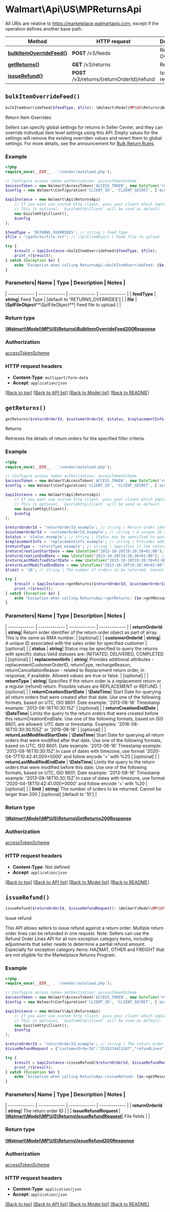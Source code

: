 # Walmart\Api\US\MPReturnsApi  
All URIs are relative to https://marketplace.walmartapis.com, except if the operation defines another base path.

| Method | HTTP request | Description |
| ------------- | ------------- | ------------- |
| [**bulkItemOverrideFeed()**](ReturnsApi.md#bulkItemOverrideFeed) | **POST** /v3/feeds | Return Item Overrides |
| [**getReturns()**](ReturnsApi.md#getReturns) | **GET** /v3/returns | Returns |
| [**issueRefund()**](ReturnsApi.md#issueRefund) | **POST** /v3/returns/{returnOrderId}/refund | Issue refund |


## `bulkItemOverrideFeed()`

```php
bulkItemOverrideFeed($feedType, $file): \Walmart\Model\MP\US\Returns\BulkItemOverrideFeed200Response
```
Return Item Overrides

Sellers can specify global settings for returns in Seller Center, and they can override individual item level settings using this API.  Empty values for the settings will remove the existing overriden values and revert them to global settings.  For more details, see the announcement for [Bulk Return Rules](https://sellerhelp.walmart.com/s/guide?article=000008197).

### Example

```php
<?php
require_once(__DIR__ . '/vendor/autoload.php');

// Configure access token authorization: accessTokenScheme
$accessToken = new Walmart\AccessToken('ACCESS_TOKEN', new DateTime('+900 seconds'));
$config = new Walmart\Configuration('CLIENT_ID', 'CLIENT_SECRET', ['accessToken' => $accessToken]);

$apiInstance = new Walmart\Api\ReturnsApi(  
    // If you want use custom http client, pass your client which implements `GuzzleHttp\ClientInterface`.
    // This is optional, `GuzzleHttp\Client` will be used as default.
    new GuzzleHttp\Client(),
    $config
);

$feedType = 'RETURNS_OVERRIDES'; // string | Feed Type
$file = "/path/to/file.txt"; // \SplFileObject | Feed file to upload

try {
    $result = $apiInstance->bulkItemOverrideFeed($feedType, $file);
    print_r($result);
} catch (Exception $e) {
    echo "Exception when calling ReturnsApi->bulkItemOverrideFeed: {$e->getMessage()}\n";
}
```

### Parameters| Name | Type | Description  | Notes |
| ------------- | ------------- | ------------- | ------------- |
| **feedType** | **string**| Feed Type | [default to 'RETURNS_OVERRIDES'] |
| **file** | **\SplFileObject****\SplFileObject**| Feed file to upload | |


### Return type

[**\Walmart\Model\MP\US\Returns\BulkItemOverrideFeed200Response**](../Model/BulkItemOverrideFeed200Response.md)

### Authorization

[accessTokenScheme](../../README.md#accessTokenScheme)

### HTTP request headers

- **Content-Type**: `multipart/form-data`
- **Accept**: `application/json`

[[Back to top]](#) [[Back to API list]](../../README.md#endpoints)
[[Back to Model list]](../../README.md#models)
[[Back to README]](../../README.md)

## `getReturns()`

```php
getReturns($returnOrderId, $customerOrderId, $status, $replacementInfo, $returnType, $returnCreationStartDate, $returnCreationEndDate, $returnLastModifiedStartDate, $returnLastModifiedEndDate, $limit): \Walmart\Model\MP\US\Returns\GetReturns200Response
```
Returns

Retrieves the details of return orders for the specified filter criteria.

### Example

```php
<?php
require_once(__DIR__ . '/vendor/autoload.php');

// Configure access token authorization: accessTokenScheme
$accessToken = new Walmart\AccessToken('ACCESS_TOKEN', new DateTime('+900 seconds'));
$config = new Walmart\Configuration('CLIENT_ID', 'CLIENT_SECRET', ['accessToken' => $accessToken]);

$apiInstance = new Walmart\Api\ReturnsApi(  
    // If you want use custom http client, pass your client which implements `GuzzleHttp\ClientInterface`.
    // This is optional, `GuzzleHttp\Client` will be used as default.
    new GuzzleHttp\Client(),
    $config
);

$returnOrderId = 'returnOrderId_example'; // string | Return order identifier of the return order object as part of array. This is the same as RMA number.
$customerOrderId = 'customerOrderId_example'; // string | A unique ID associated with the sales order for specified customer
$status = 'status_example'; // string | Status may be specified to query the returns with specific status.Valid statuses are: INITIATED, DELIVERED, COMPLETED
$replacementInfo = 'replacementInfo_example'; // string | Provides additional attributes - replacementCustomerOrderID, returnType, rechargeReason, returnCancellationReason - related to Replacement return order, in response, if available. Allowed values are true or false.
$returnType = 'returnType_example'; // string | Specifies if the return order is a replacement return or a regular (refund) return. Possible values are REPLACEMENT or REFUND.
$returnCreationStartDate = new \DateTime("2013-10-20T19:20:30+01:00"); // \DateTime | Start Date for querying all return orders that were created after that date. Use one of the following formats, based on UTC, ISO 8601. Date example: '2013-08-16' Timestamp example: '2013-08-16T10:30:15Z'
$returnCreationEndDate = new \DateTime("2013-10-20T19:20:30+01:00"); // \DateTime | Limits the query to the return orders that were created before this returnCreationEndDate. Use one of the following formats, based on ISO 8601, are allowed: UTC date or timestamp. Examples: '2016-08-16T10:30:30.155Z' or '2016-08-16'
$returnLastModifiedStartDate = new \DateTime("2013-10-20T19:20:30+01:00"); // \DateTime | Start Date for querying all return orders that were modified after that date. Use one of the following formats, based on UTC, ISO 8601. Date example: '2013-08-16' Timestamp example: '2013-08-16T10:30:15Z'.In case of dates with timezone, use format '2020-04-17T10:42:41.000+0000' and follow encode '+' with %20
$returnLastModifiedEndDate = new \DateTime("2013-10-20T19:20:30+01:00"); // \DateTime | Limits the query to the return orders that were modified before this date. Use one of the following formats, based on UTC, ISO 8601. Date example: '2013-08-16' Timestamp example: '2013-08-18T10:30:15Z'.In case of dates with timezone, use format '2020-04-18T10:42:41.000+0000' and follow encode '+' with %20
$limit = '10'; // string | The number of orders to be returned. Cannot be larger than 200

try {
    $result = $apiInstance->getReturns($returnOrderId, $customerOrderId, $status, $replacementInfo, $returnType, $returnCreationStartDate, $returnCreationEndDate, $returnLastModifiedStartDate, $returnLastModifiedEndDate, $limit);
    print_r($result);
} catch (Exception $e) {
    echo "Exception when calling ReturnsApi->getReturns: {$e->getMessage()}\n";
}
```

### Parameters| Name | Type | Description  | Notes |
| ------------- | ------------- | ------------- | ------------- |
| **returnOrderId** | **string**| Return order identifier of the return order object as part of array. This is the same as RMA number. | [optional] |
| **customerOrderId** | **string**| A unique ID associated with the sales order for specified customer | [optional] |
| **status** | **string**| Status may be specified to query the returns with specific status.Valid statuses are: INITIATED, DELIVERED, COMPLETED | [optional] |
| **replacementInfo** | **string**| Provides additional attributes - replacementCustomerOrderID, returnType, rechargeReason, returnCancellationReason - related to Replacement return order, in response, if available. Allowed values are true or false. | [optional] |
| **returnType** | **string**| Specifies if the return order is a replacement return or a regular (refund) return. Possible values are REPLACEMENT or REFUND. | [optional] |
| **returnCreationStartDate** | **\DateTime**| Start Date for querying all return orders that were created after that date. Use one of the following formats, based on UTC, ISO 8601. Date example: '2013-08-16' Timestamp example: '2013-08-16T10:30:15Z' | [optional] |
| **returnCreationEndDate** | **\DateTime**| Limits the query to the return orders that were created before this returnCreationEndDate. Use one of the following formats, based on ISO 8601, are allowed: UTC date or timestamp. Examples: '2016-08-16T10:30:30.155Z' or '2016-08-16' | [optional] |
| **returnLastModifiedStartDate** | **\DateTime**| Start Date for querying all return orders that were modified after that date. Use one of the following formats, based on UTC, ISO 8601. Date example: '2013-08-16' Timestamp example: '2013-08-16T10:30:15Z'.In case of dates with timezone, use format '2020-04-17T10:42:41.000+0000' and follow encode '+' with %20 | [optional] |
| **returnLastModifiedEndDate** | **\DateTime**| Limits the query to the return orders that were modified before this date. Use one of the following formats, based on UTC, ISO 8601. Date example: '2013-08-16' Timestamp example: '2013-08-18T10:30:15Z'.In case of dates with timezone, use format '2020-04-18T10:42:41.000+0000' and follow encode '+' with %20 | [optional] |
| **limit** | **string**| The number of orders to be returned. Cannot be larger than 200 | [optional] [default to '10'] |


### Return type

[**\Walmart\Model\MP\US\Returns\GetReturns200Response**](../Model/GetReturns200Response.md)

### Authorization

[accessTokenScheme](../../README.md#accessTokenScheme)

### HTTP request headers

- **Content-Type**: Not defined
- **Accept**: `application/json`

[[Back to top]](#) [[Back to API list]](../../README.md#endpoints)
[[Back to Model list]](../../README.md#models)
[[Back to README]](../../README.md)

## `issueRefund()`

```php
issueRefund($returnOrderId, $issueRefundRequest): \Walmart\Model\MP\US\Returns\IssueRefund200Response
```
Issue refund

This API allows sellers to issue refund against a return order. Multiple return order lines can be refunded in one request.  Note: Sellers can use the Refund Order Lines API for all non-exception category items, including adjustments that seller needs to determine a partial refund amount. Especially for exception category items: HAZMAT, OTHER and FREIGHT that are not eligible for the Marketplace Returns Program.

### Example

```php
<?php
require_once(__DIR__ . '/vendor/autoload.php');

// Configure access token authorization: accessTokenScheme
$accessToken = new Walmart\AccessToken('ACCESS_TOKEN', new DateTime('+900 seconds'));
$config = new Walmart\Configuration('CLIENT_ID', 'CLIENT_SECRET', ['accessToken' => $accessToken]);

$apiInstance = new Walmart\Api\ReturnsApi(  
    // If you want use custom http client, pass your client which implements `GuzzleHttp\ClientInterface`.
    // This is optional, `GuzzleHttp\Client` will be used as default.
    new GuzzleHttp\Client(),
    $config
);

$returnOrderId = 'returnOrderId_example'; // string | The return order ID
$issueRefundRequest = {"customerOrderId":"1535274411287","refundLines":[{"returnOrderLineNumber":1}]}; // \Walmart\Model\MP\US\Returns\IssueRefundRequest | File fields

try {
    $result = $apiInstance->issueRefund($returnOrderId, $issueRefundRequest);
    print_r($result);
} catch (Exception $e) {
    echo "Exception when calling ReturnsApi->issueRefund: {$e->getMessage()}\n";
}
```

### Parameters| Name | Type | Description  | Notes |
| ------------- | ------------- | ------------- | ------------- |
| **returnOrderId** | **string**| The return order ID | |
| **issueRefundRequest** | [**\Walmart\Model\MP\US\Returns\IssueRefundRequest**](../Model/IssueRefundRequest.md)| File fields | |


### Return type

[**\Walmart\Model\MP\US\Returns\IssueRefund200Response**](../Model/IssueRefund200Response.md)

### Authorization

[accessTokenScheme](../../README.md#accessTokenScheme)

### HTTP request headers

- **Content-Type**: `application/json`
- **Accept**: `application/json`

[[Back to top]](#) [[Back to API list]](../../README.md#endpoints)
[[Back to Model list]](../../README.md#models)
[[Back to README]](../../README.md)
